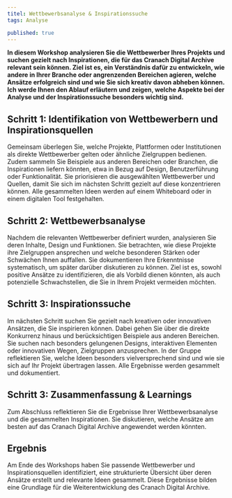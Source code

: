```yaml
---
titel: Wettbewerbsanalyse & Inspirationssuche
tags: Analyse

published: true
---
```



**In diesem Workshop analysieren Sie die Wettbewerber Ihres Projekts und suchen gezielt nach Inspirationen, die für das Cranach Digital Archive relevant sein können. Ziel ist es, ein Verständnis dafür zu entwickeln, wie andere in Ihrer Branche oder angrenzenden Bereichen agieren, welche Ansätze erfolgreich sind und wie Sie sich kreativ davon abheben können. Ich werde Ihnen den Ablauf erläutern und zeigen, welche Aspekte bei der Analyse und der Inspirationssuche besonders wichtig sind.**



<div class="is-medium">

## Schritt 1: Identifikation von Wettbewerbern und Inspirationsquellen

Gemeinsam überlegen Sie, welche Projekte, Plattformen oder Institutionen als direkte Wettbewerber gelten oder ähnliche Zielgruppen bedienen. Zudem sammeln Sie Beispiele aus anderen Bereichen oder Branchen, die Inspirationen liefern könnten, etwa in Bezug auf Design, Benutzerführung oder Funktionalität. Sie priorisieren die ausgewählten Wettbewerber und Quellen, damit Sie sich im nächsten Schritt gezielt auf diese konzentrieren können. Alle gesammelten Ideen werden auf einem Whiteboard oder in einem digitalen Tool festgehalten.


## Schritt 2: Wettbewerbsanalyse

Nachdem die relevanten Wettbewerber definiert wurden, analysieren Sie deren Inhalte, Design und Funktionen. Sie betrachten, wie diese Projekte ihre Zielgruppen ansprechen und welche besonderen Stärken oder Schwächen Ihnen auffallen. Sie dokumentieren Ihre Erkenntnisse systematisch, um später darüber diskutieren zu können. Ziel ist es, sowohl positive Ansätze zu identifizieren, die als Vorbild dienen könnten, als auch potenzielle Schwachstellen, die Sie in Ihrem Projekt vermeiden möchten.

## Schritt 3: Inspirationssuche

Im nächsten Schritt suchen Sie gezielt nach kreativen oder innovativen Ansätzen, die Sie inspirieren können. Dabei gehen Sie über die direkte Konkurrenz hinaus und berücksichtigen Beispiele aus anderen Bereichen. Sie suchen nach besonders gelungenen Designs, interaktiven Elementen oder innovativen Wegen, Zielgruppen anzusprechen. In der Gruppe reflektieren Sie, welche Ideen besonders vielversprechend sind und wie sie sich auf Ihr Projekt übertragen lassen. Alle Ergebnisse werden gesammelt und dokumentiert.


## Schritt 3: Zusammenfassung & Learnings

Zum Abschluss reflektieren Sie die Ergebnisse Ihrer Wettbewerbsanalyse und die gesammelten Inspirationen. Sie diskutieren, welche Ansätze am besten auf das Cranach Digital Archive angewendet werden könnten. 



## Ergebnis

Am Ende des Workshops haben Sie passende Wettbewerber und Inspirationsquellen identifiziert, eine strukturierte Übersicht über deren Ansätze erstellt und relevante Ideen gesammelt. Diese Ergebnisse bilden eine Grundlage für die Weiterentwicklung des Cranach Digital Archive.

</div>
